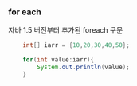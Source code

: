 ### for each

자바 1.5 버전부터 추가된 foreach 구문

```java
    int[] iarr = {10,20,30,40,50};

    for(int value:iarr){
        System.out.println(value);
    }
```

